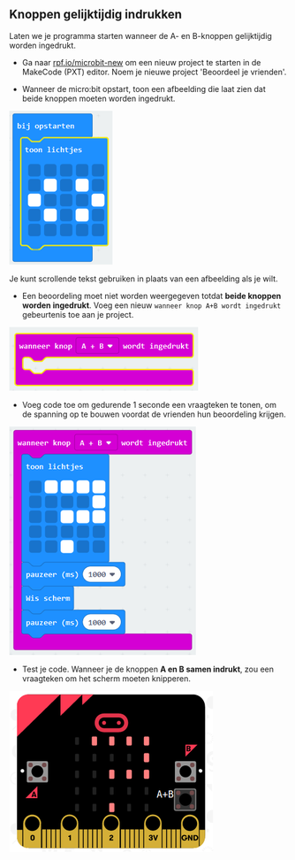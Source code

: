 ## Knoppen gelijktijdig indrukken

Laten we je programma starten wanneer de A- en B-knoppen gelijktijdig worden ingedrukt.

+ Ga naar <a href="https://rpf.io/microbit-new" target="_blank">rpf.io/microbit-new</a> om een ​​nieuw project te starten in de MakeCode (PXT) editor. Noem je nieuwe project 'Beoordeel je vrienden'.

+ Wanneer de micro:bit opstart, toon een afbeelding die laat zien dat beide knoppen moeten worden ingedrukt.

![schermafbeelding](images/rate-start-img.png)

Je kunt scrollende tekst gebruiken in plaats van een afbeelding als je wilt.

+ Een beoordeling moet niet worden weergegeven totdat **beide knoppen worden ingedrukt**. Voeg een nieuw `wanneer knop A+B wordt ingedrukt` gebeurtenis toe aan je project.

![schermafbeelding](images/rate-ab.png)

+ Voeg code toe om gedurende 1 seconde een vraagteken te tonen, om de spanning op te bouwen voordat de vrienden hun beoordeling krijgen.

![schermafbeelding](images/rate-question.png)

+ Test je code. Wanneer je de knoppen **A en B samen indrukt**, zou een vraagteken om het scherm moeten knipperen.

![schermafbeelding](images/rate-question-test.png)